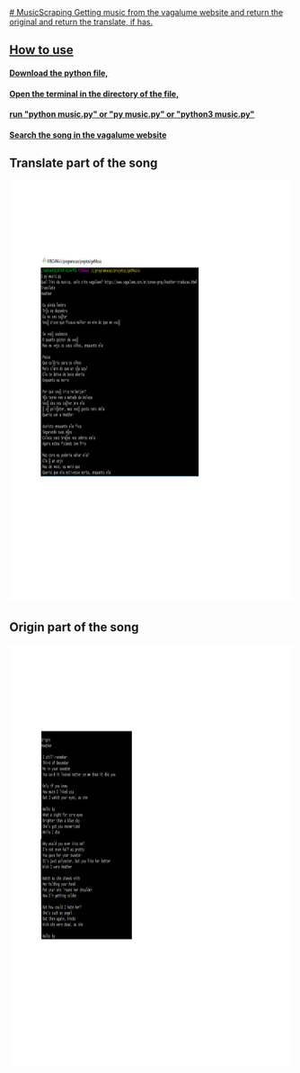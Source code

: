 <a href="ola">
# MusicScraping
Getting music from the vagalume website and return the original and return the translate, if has.

## How to use
#### Download the python file, 
#### Open the terminal in the directory of the file,
#### run "python music.py" or "py music.py" or "python3 music.py"
#### Search the song in the <a href="https://www.vagalume.com.br/">vagalume website<a>


## Translate part of the song
<img src="https://github.com/Liedsonrm/musicScraping/blob/main/start.png" height="750px">

## Origin part of the song
<img src="https://github.com/Liedsonrm/musicScraping/blob/main/image.png" height="750px">

 <div id="ola"><div>
